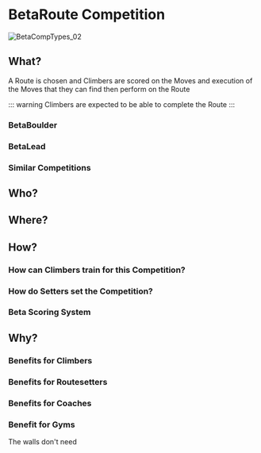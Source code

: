 # BetaRoute Competition

![BetaCompTypes_02](/BetaCompTypes_02.png)

## What?
A Route is chosen and Climbers are scored on the Moves and execution of the Moves that they can find then perform on the Route

::: warning
Climbers are expected to be able to complete the Route
:::

### BetaBoulder

### BetaLead

### Similar Competitions


## Who?


## Where?



## How?

### How can Climbers train for this Competition?

### How do Setters set the Competition?


### Beta Scoring System



## Why?

### Benefits for Climbers

### Benefits for Routesetters

### Benefits for Coaches

### Benefit for Gyms 

The walls don't need 